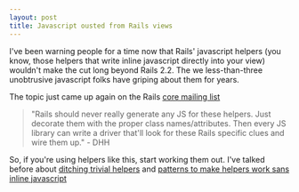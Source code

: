 ```yaml
--- 
layout: post
title: Javascript ousted from Rails views
---
```

I've been warning people for a time now that Rails' javascript helpers (you know, those helpers that write inline javascript directly into your view) wouldn't make the cut long beyond Rails 2.2.  The we less-than-three unobtrusive javascript folks have griping about them for years.

The topic just came up again on the Rails <a href='http://groups.google.com/group/rubyonrails-core/browse_thread/thread/955027d8b2a067a9#'>core mailing list</a>

<blockquote>"Rails should never really generate any JS for these helpers. Just
decorate them with the proper class names/attributes. Then every JS
library can write a driver that'll look for these Rails specific clues
and wire them up." - DHH</blockquote>

So, if you're using helpers like this, start working them out. I've talked before about <a href='http://wonderfullyflawed.com/2008/06/02/ditch-your-helpless-helpers/'>ditching trivial helpers</a> and <a href='http://wonderfullyflawed.com/2008/06/03/link_to-revisited/'>patterns to make helpers work sans inline javascript</a>
